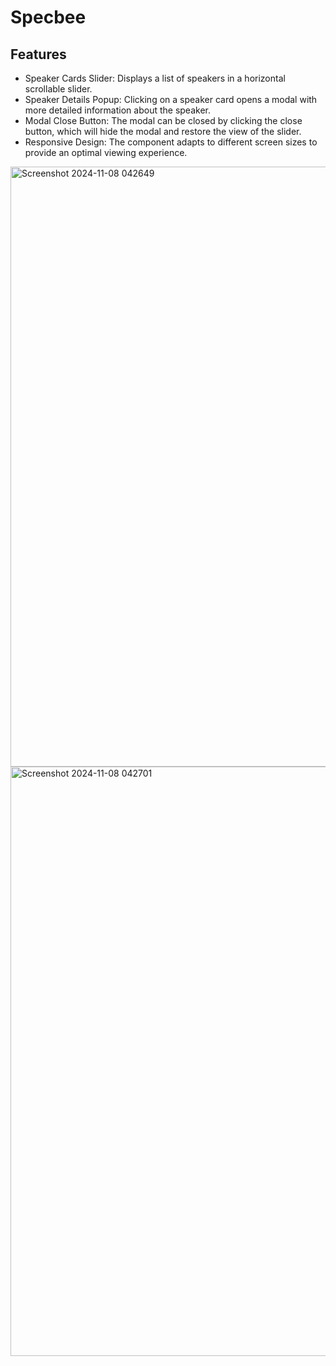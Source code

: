 # Specbee

## Features
- Speaker Cards Slider: Displays a list of speakers in a horizontal scrollable slider.
- Speaker Details Popup: Clicking on a speaker card opens a modal with more detailed information about the speaker.
- Modal Close Button: The modal can be closed by clicking the close button, which will hide the modal and restore the view of the slider.
- Responsive Design: The component adapts to different screen sizes to provide an optimal viewing experience.

<img width="960" alt="Screenshot 2024-11-08 042649" src="https://github.com/user-attachments/assets/b2daeca0-f009-4a2d-aade-224cbb03c3b9">

<img width="943" alt="Screenshot 2024-11-08 042701" src="https://github.com/user-attachments/assets/b316f9aa-3892-436f-a286-eab47bbdedf1">
